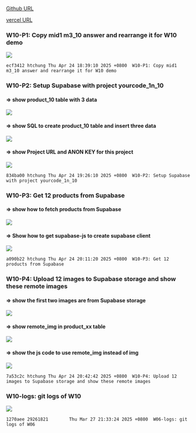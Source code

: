 [Github URL](https://github.com/29261821/1132-1N-demo-10)

[vercel URL](https://1132-1-n-demo-10.vercel.app/)

### W10-P1: Copy mid1 m3_10 answer and rearrange it for W10 demo

![](w10-p1.png)

```
ecf3412 htchung Thu Apr 24 18:39:10 2025 +0800  W10-P1: Copy mid1 m3_10 answer and rearrange it for W10 demo
```

### W10-P2: Setup Supabase with project yourcode_1n_10

#### => show product_10 table with 3 data

![](w10-p2-1.png)

#### => show SQL to create product_10 table and insert three data

![](w10-p2-2.png)

#### => show Project URL and ANON KEY for this project

![](w10-p2-3.png)

```
834ba00 htchung Thu Apr 24 19:26:10 2025 +0800  W10-P2: Setup Supabase with project yourcode_1n_10
```

### W10-P3: Get 12 products from Supabase

#### => show how to fetch products from Supabase

![](w10-p3-1.png)

#### => Show how to get supabase-js to create supabase client

![](w10-p3-2.png)

```
a090b22 htchung Thu Apr 24 20:11:20 2025 +0800  W10-P3: Get 12 products from Supabase
```

### W10-P4: Upload 12 images to Supabase storage and show these remote images

#### => show the first two images are from Supabase storage

![](w10-p4-1.png)

#### => show remote_img in product_xx table

![](w10-p4-2.png)

#### => show the js code to use remote_img instead of img

![](w10-p4-3.png)

```
7a53c2c htchung Thu Apr 24 20:42:42 2025 +0800  W10-P4: Upload 12 images to Supabase storage and show these remote images
```

### W10-logs: git logs of W10

![](w06-logs.png)

```
1270aee 29261821        Thu Mar 27 21:33:24 2025 +0800  W06-logs: git logs of W06
```
